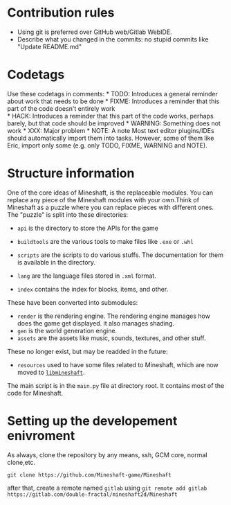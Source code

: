 # Contribution rules
- Using git is preferred over GitHub web/Gitlab WebIDE.
- Describe what you changed in the commits: no stupid commits like "Update README.md"
# Codetags
Use these codetags in comments:
    * TODO: Introduces a general reminder about work that needs to be done
    * FIXME: Introduces a reminder that this part of the code doesn't entirely work  
    * HACK:  Introduces a reminder that this part of the code works, perhaps barely, but that code should be improved
    * WARNING: Something does not work
    * XXX: Major problem
    * NOTE: A note
Most text editor plugins/IDEs should automatically import them into tasks.
However, some of them like Eric, import only some (e.g. only TODO, FIXME, WARNING and NOTE).

# Structure information
One of the core ideas of Mineshaft, is the replaceable modules.
You can replace any piece of the Mineshaft modules with your own.Think of Mineshaft as a puzzle where you can replace pieces with different ones.
The "puzzle" is split into these directories:
- `api` is the directory to store the APIs for the game
- `buildtools` are the various tools to make files like `.exe` or `.whl`
- `scripts` are the scripts to do various stuffs. The documentation for them is available in the directory.
- `lang` are the language files stored in `.xml` format.

- `index` contains the index for blocks, items, and other.

These have been converted into submodules:
- `render` is the rendering engine. The rendering engine manages how does the game get displayed. it also manages shading.
- `gen` is the world generation engine.
- `assets` are the assets like music, sounds, textures, and other stuff. 

These no longer exist, but may be readded in the future:
- `resources` used to have some files related to Mineshaft, which are now moved to [`libmineshaft`](https://github.com/Mineshaft-game/libmineshaft).

The main script is in the `main.py` file at directory root. It contains most of the code for Mineshaft.
# Setting up the developement enivroment
As always, clone the repository by any means, ssh, GCM core, normal clone,etc.

```
git clone https://github.com/Mineshaft-game/Mineshaft
```

after that, create a remote named `gitlab` using `git remote add gitlab https://gitlab.com/double-fractal/mineshaft2d/Mineshaft`



